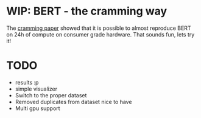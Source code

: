 # WIP: BERT - the cramming way

The [cramming paper](https://arxiv.org/abs/2212.14034) showed that it is possible to almost reproduce BERT on 24h of compute on consumer grade hardware. That sounds fun, lets try it!

# TODO
 * results :p
 * simple visualizer
 * Switch to the proper dataset
 * Removed duplicates from dataset
nice to have
* Multi gpu support
